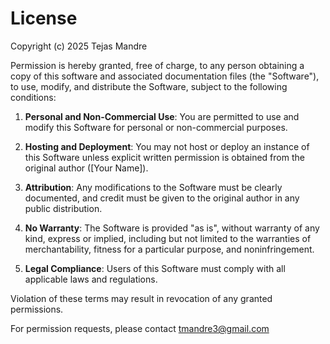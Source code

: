 # License

Copyright (c) 2025 Tejas Mandre

Permission is hereby granted, free of charge, to any person obtaining a copy of this software and associated documentation files (the "Software"), to use, modify, and distribute the Software, subject to the following conditions:

1. **Personal and Non-Commercial Use**: You are permitted to use and modify this Software for personal or non-commercial purposes.

2. **Hosting and Deployment**: You may not host or deploy an instance of this Software unless explicit written permission is obtained from the original author ([Your Name]).

3. **Attribution**: Any modifications to the Software must be clearly documented, and credit must be given to the original author in any public distribution.

4. **No Warranty**: The Software is provided "as is", without warranty of any kind, express or implied, including but not limited to the warranties of merchantability, fitness for a particular purpose, and noninfringement.

5. **Legal Compliance**: Users of this Software must comply with all applicable laws and regulations.

Violation of these terms may result in revocation of any granted permissions.

For permission requests, please contact tmandre3@gmail.com
